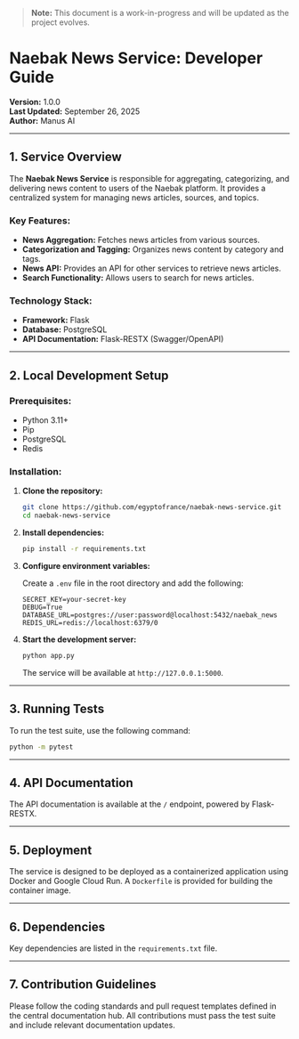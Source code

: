 > **Note:** This document is a work-in-progress and will be updated as the project evolves.

# Naebak News Service: Developer Guide

**Version:** 1.0.0  
**Last Updated:** September 26, 2025  
**Author:** Manus AI

---

## 1. Service Overview

The **Naebak News Service** is responsible for aggregating, categorizing, and delivering news content to users of the Naebak platform. It provides a centralized system for managing news articles, sources, and topics.

### **Key Features:**

-   **News Aggregation:** Fetches news articles from various sources.
-   **Categorization and Tagging:** Organizes news content by category and tags.
-   **News API:** Provides an API for other services to retrieve news articles.
-   **Search Functionality:** Allows users to search for news articles.

### **Technology Stack:**

-   **Framework:** Flask
-   **Database:** PostgreSQL
-   **API Documentation:** Flask-RESTX (Swagger/OpenAPI)

---

## 2. Local Development Setup

### **Prerequisites:**

-   Python 3.11+
-   Pip
-   PostgreSQL
-   Redis

### **Installation:**

1.  **Clone the repository:**

    ```bash
    git clone https://github.com/egyptofrance/naebak-news-service.git
    cd naebak-news-service
    ```

2.  **Install dependencies:**

    ```bash
    pip install -r requirements.txt
    ```

3.  **Configure environment variables:**

    Create a `.env` file in the root directory and add the following:

    ```env
    SECRET_KEY=your-secret-key
    DEBUG=True
    DATABASE_URL=postgres://user:password@localhost:5432/naebak_news
    REDIS_URL=redis://localhost:6379/0
    ```

4.  **Start the development server:**

    ```bash
    python app.py
    ```

    The service will be available at `http://127.0.0.1:5000`.

---

## 3. Running Tests

To run the test suite, use the following command:

```bash
python -m pytest
```

---

## 4. API Documentation

The API documentation is available at the `/` endpoint, powered by Flask-RESTX.

---

## 5. Deployment

The service is designed to be deployed as a containerized application using Docker and Google Cloud Run. A `Dockerfile` is provided for building the container image.

---

## 6. Dependencies

Key dependencies are listed in the `requirements.txt` file.

---

## 7. Contribution Guidelines

Please follow the coding standards and pull request templates defined in the central documentation hub. All contributions must pass the test suite and include relevant documentation updates.

